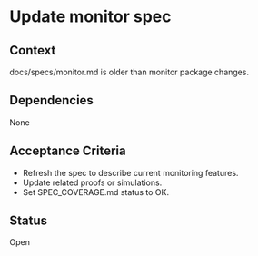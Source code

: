 # Update monitor spec

## Context
docs/specs/monitor.md is older than monitor package changes.

## Dependencies
None

## Acceptance Criteria
- Refresh the spec to describe current monitoring features.
- Update related proofs or simulations.
- Set SPEC_COVERAGE.md status to OK.

## Status
Open
